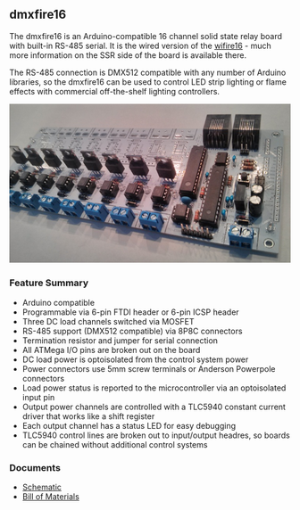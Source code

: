 dmxfire16
---------

The dmxfire16 is an Arduino-compatible 16 channel solid state relay board with built-in RS-485 serial. It is the wired version of the [wifire16](https://github.com/propane-and-electrons/wifire16) - much more information on the SSR side of the board is available there.

The RS-485 connection is DMX512 compatible with any number of Arduino libraries, so the dmxfire16 can be used to control LED strip lighting or flame effects with commercial off-the-shelf lighting controllers.

![dmxfire16 photo](docs/dmxfire16.jpg)

### Feature Summary

* Arduino compatible
* Programmable via 6-pin FTDI header or 6-pin ICSP header
* Three DC load channels switched via MOSFET
* RS-485 support (DMX512 compatible) via 8P8C connectors
* Termination resistor and jumper for serial connection
* All ATMega I/O pins are broken out on the board
* DC load power is optoisolated from the control system power
* Power connectors use 5mm screw terminals or Anderson Powerpole connectors
* Load power status is reported to the microcontroller via an optoisolated input pin
* Output power channels are controlled with a TLC5940 constant current driver that works like a shift register
* Each output channel has a status LED for easy debugging
* TLC5940 control lines are broken out to input/output headres, so boards can be chained without additional control systems

### Documents

* [Schematic](docs/dmxfire16-schematic.pdf)
* [Bill of Materials](docs/dmxfire16-BOM.csv)